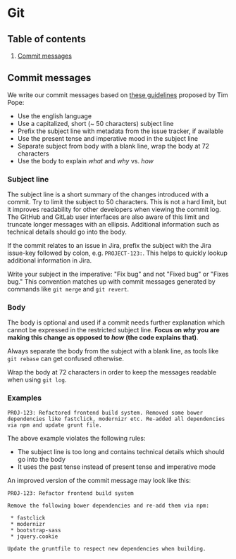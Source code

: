 # Git

## Table of contents

1. [Commit messages](#commit-messages)

## Commit messages

We write our commit messages based on [these guidelines](http://tbaggery.com/2008/04/19/a-note-about-git-commit-messages.html) proposed by Tim Pope:

* Use the english language
* Use a capitalized, short (~ 50 characters) subject line
* Prefix the subject line with metadata from the issue tracker, if available
* Use the present tense and imperative mood in the subject line
* Separate subject from body with a blank line, wrap the body at 72 characters
* Use the body to explain _what_ and _why_ vs. _how_

### Subject line

The subject line is a short summary of the changes introduced with a commit. Try to limit the subject to 50 characters.
This is not a hard limit, but it improves readability for other developers when viewing the commit log. The GitHub and GitLab 
user interfaces are also aware of this limit and truncate longer messages with an ellipsis. 
Additional information such as technical details should go into the body. 

If the commit relates to an issue in Jira, prefix the subject with the Jira issue-key followed by colon, 
e.g. `PROJECT-123:`. This helps to quickly lookup additional information in Jira.

Write your subject in the imperative: "Fix bug" and not "Fixed bug" or "Fixes bug."
This convention matches up with commit messages generated by commands like `git merge` and `git revert`.

### Body

The body is optional and used if a commit needs further explanation which cannot be expressed in the restricted subject line.
**Focus on _why_ you are making this change as opposed to _how_ (the code explains that)**.

Always separate the body from the subject with a blank line, as tools like `git rebase` can get confused otherwise.

Wrap the body at 72 characters in order to keep the messages readable when using `git log`. 

### Examples

```
PROJ-123: Refactored frontend build system. Removed some bower dependencies like fastclick, modernizr etc. Re-added all dependencies via npm and update grunt file.
```

The above example violates the following rules:
* The subject line is too long and contains technical details which should go into the body
* It uses the past tense instead of present tense and imperative mode 

An improved version of the commit message may look like this:

```
PROJ-123: Refactor frontend build system
 
Remove the following bower dependencies and re-add them via npm:
 
 * fastclick
 * modernizr
 * bootstrap-sass
 * jquery.cookie
 
Update the gruntfile to respect new dependencies when building.
```
